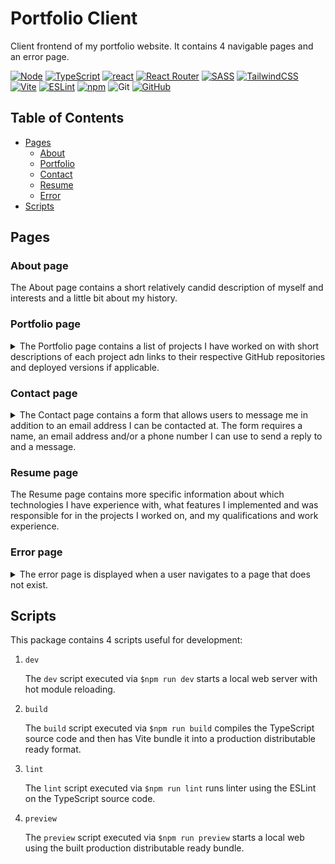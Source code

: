 # Portfolio Client

Client frontend of my portfolio website. It contains 4 navigable pages and an
error page.

[![Node][node shield]][node website]
[![TypeScript][typescript shield]][typescript website]
[![react][react shield]][react website]
[![React Router][react router shield]][react router website]
[![SASS][sass shield]][sass website]
[![TailwindCSS][tailwind shield]][tailwind website]
[![Vite][vite shield]][vite website]
[![ESLint][eslint shield]][typescript eslint website]
[![npm][npm shield]][npm website]
![Git][git shield]
[![GitHub][github shield]][github repo]

## Table of Contents

- [Pages](#pages)
  - [About](#about-page)
  - [Portfolio](#portfolio-page)
  - [Contact](#contact-page)
  - [Resume](#resume-page)
  - [Error](#error-page)
- [Scripts](#scripts)

## Pages

### About page

The About page contains a short relatively candid description of myself and
interests and a little bit about my history.

### Portfolio page

<details>
<summary>
The Portfolio page contains a list of projects I have worked on with short
descriptions of each project adn links to their respective GitHub repositories
and deployed versions if applicable.
</summary>

![portfolio page](./docs/portfolio_page.png)
</details>

### Contact page

<details>
<summary>
The Contact page contains a form that allows users to message me in addition to
an email address I can be contacted at. The form requires a name, an
email address and/or a phone number I can use to send a reply to and a message.
</summary>

![contact page](./docs/contact_page.png)
</details>

### Resume page

The Resume page contains more specific information about which technologies I
have experience with, what features I implemented and was responsible for in
the projects I worked on, and my qualifications and work experience.

### Error page

<details>
<summary>
The error page is displayed when a user navigates to a page that does not exist.
</summary>

![error page](./docs/error_page.png)
</details>

## Scripts

This package contains 4 scripts useful for development:

1. `dev`

    The `dev` script executed via `$npm run dev` starts a local web server with
    hot module reloading.

1. `build`

    The `build` script executed via `$npm run build` compiles the TypeScript
    source code and then has Vite bundle it into a production distributable
    ready format.

1. `lint`

    The `lint` script executed via `$npm run lint` runs linter using the ESLint
    on the TypeScript source code.

1. `preview`

    The `preview` script executed via `$npm run preview` starts a local web
    using the built production distributable ready bundle.

[node shield]: https://img.shields.io/badge/node.js-6DA55F?style=for-the-badge&logo=node.js&logoColor=white "node"
[node website]: https://nodejs.org/en/about "node"
[typescript shield]: https://img.shields.io/badge/typescript-%23007ACC.svg?style=for-the-badge&logo=typescript&logoColor=white "TypeScript"
[typescript website]: https://www.typescriptlang.org/ "TypeScript"
[sass shield]: https://img.shields.io/badge/SASS-hotpink.svg?style=for-the-badge&logo=SASS&logoColor=white "SASS"
[sass website]: https://sass-lang.com/ "SASS"
[react shield]: https://img.shields.io/badge/react-%2320232a.svg?style=for-the-badge&logo=react&logoColor=%2361DAFB "React"
[react website]: https://react.dev/ "React"
[react router shield]: https://img.shields.io/badge/React_Router-CA4245?style=for-the-badge&logo=react-router&logoColor=white "React Router"
[react router website]: https://www.npmjs.com/package/react-router "React Router"
[tailwind shield]: https://img.shields.io/badge/tailwindcss-%2338B2AC.svg?style=for-the-badge&logo=tailwind-css&logoColor=white "TailwindCSS"
[tailwind website]: https://tailwindcss.com "TailwindCSS"
[vite shield]: https://img.shields.io/badge/vite-%23646CFF.svg?style=for-the-badge&logo=vite&logoColor=white "Vite"
[vite website]: https://vitejs.dev "Vite"
[eslint shield]: https://img.shields.io/badge/ESLint-4B3263?style=for-the-badge&logo=eslint&logoColor=white "TypeScript ESLint"
[typescript eslint website]: https://typescript-eslint.io/ "TypeScript ESLint"
[npm shield]: https://img.shields.io/badge/NPM-%23CB3837.svg?style=for-the-badge&logo=npm&logoColor=white "npm"
[npm website]: https://www.npmjs.com/ "npm"
[git shield]: https://img.shields.io/badge/git-%23F05033.svg?style=for-the-badge&logo=git&logoColor=white "Git"
[github shield]: https://img.shields.io/badge/github-%23121011.svg?style=for-the-badge&logo=github&logoColor=white "github"
[github repo]: https://github.com/SnapperGee/portfolio-client "GitHub repo"
